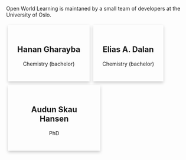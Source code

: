 Open World Learning is maintaned by a small team of developers at the University of Oslo.

<html>
<head>
<style>
.card {
  box-shadow: 0 4px 8px 0 rgba(0, 0, 0, 0.2);
  max-width: 200px;
  margin: 5px 5px 5px 5px;
  padding: 25px;
  text-align: center;
  float: left;
}

.float-container {
    border: 3px solid #fff;
    padding: 20px;
}

.title {
  color: grey;
  font-size: 18px;
}

button {
  border: none;
  outline: 0;
  display: inline-block;
  padding: 8px;
  color: white;
  background-color: #000;
  text-align: center;
  cursor: pointer;
  width: 100%;
  font-size: 18px;
}

a {
  text-decoration: none;
  font-size: 22px;
  color: black;
}

button:hover, a:hover {
  opacity: 0.7;
}
</style>
</head>
<body>

<!-- Add icon library -->
<link rel="stylesheet" href="https://cdnjs.cloudflare.com/ajax/libs/font-awesome/4.7.0/css/font-awesome.min.css">





  <div class="card">
    <h2>Hanan Gharayba</h2>
    <p class="title">Chemistry (bachelor)</p>
    <a href="https://github.com/HananGharayba"><i class="fa fa-github"></i></a>
    <a href="https://www.linkedin.com/in/hanan-gharayba-6a5799207/"><i class="fa fa-linkedin"></i></a>
  </div>

  <div class="card">
    <h2>Elias A. Dalan</h2>
    <p class="title">Chemistry (bachelor)</p>
    <a href="https://github.com/cedalan"><i class="fa fa-github"></i></a>
    <a href="https://www.linkedin.com/in/elias-dalan-1a19a61b6/"><i class="fa fa-linkedin"></i></a>
  </div>

  <div class="card">
    <h2>Audun Skau Hansen</h2>
    <p class="title">PhD</p>
    <a href="https://github.com/audunsh"><i class="fa fa-github"></i></a>
    <a href="https://www.linkedin.com/in/audun-skau-hansen-141072b3/"><i class="fa fa-linkedin"></i></a>
  </div>


</body>
</html>
